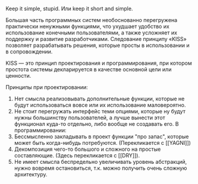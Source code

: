 Keep it simple, stupid. Или keep it short and simple.

Большая часть программных систем необоснованно перегружена практически ненужными функциями, что ухудшает удобство их использование конечными пользователями, а также усложняет их поддержку и развитие разработчиками. Следование принципу «KISS» позволяет разрабатывать решения, которые просты в использовании и в сопровождении.

KISS — это принцип проектирования и программирования, при котором простота системы декларируется в качестве основной цели или ценности.

Принципы при проектировании:
1. Нет смысла реализовывать дополнительные функции, которые не будут использоваться вовсе или их использование маловероятно.
2. Не стоит перегружать интерфейс теми опциями, которые ну будут нужны большинству пользователей, а лучше вынести этот функционал куда-то отдельно, либо вообще не создавать его.
В программировании:
1. Бессмысленно закладывать в проект функции "про запас", которые может быть когда-нибудь потребуются. (Перекликается с [[YAGNI]])
2. Декомпозиция чего-то большого и сложного на простые составляющие. (Здесь перекликается с [[DRY]]).
3. Не имеет смысла беспредельно увеличивать уровень абстракций, нужно вовремя остановиться, т.к. можно получить очень сложную архитектуру.